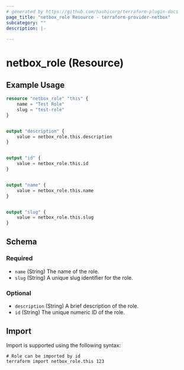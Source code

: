 ```yaml
---
# generated by https://github.com/hashicorp/terraform-plugin-docs
page_title: "netbox_role Resource - terraform-provider-netbox"
subcategory: ""
description: |-
  
---
```


# netbox_role (Resource)



## Example Usage

```terraform
resource "netbox_role" "this" {
    name = "Test Role"
    slug = "test-role"
}


output "description" {
    value = netbox_role.this.description
}


output "id" {
    value = netbox_role.this.id
}


output "name" {
    value = netbox_role.this.name
}


output "slug" {
    value = netbox_role.this.slug
}
```

<!-- schema generated by tfplugindocs -->
## Schema

### Required

- `name` (String) The name of the role.
- `slug` (String) A unique slug identifier for the role.

### Optional

- `description` (String) A brief description of the role.
- `id` (String) The unique numeric ID of the role.

## Import

Import is supported using the following syntax:

```shell
# Role can be imported by id
terraform import netbox_role.this 123
```
